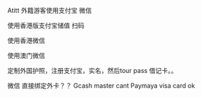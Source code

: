 Atitt 外籍游客使用支付宝  微信

使用香港版支付宝储值 扫码

使用香港微信

使用澳门微信

定制外国护照，注册支付宝，实名，然后tour pass 借记卡。。

微信 直接绑定外卡？？
Gcash master cant
Paymaya visa card ok
